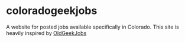 # coloradogeekjobs

A website for posted jobs available specifically in Colorado. This site is heavily inspired by [OldGeekJobs](oldgeekjobs.com)
